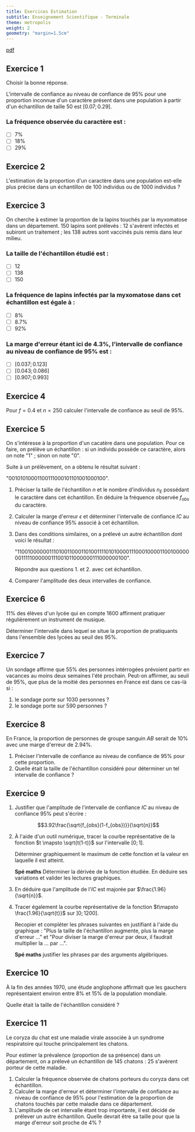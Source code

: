 ```yaml
---
title: Exercices Estimation
subtitle: Enseignement Scientifique - Terminale
theme: metropolis
weight: 2
geometry: "margin=1.5cm"
---
```


[pdf](./exercices_estimation.pdf)

## Exercice 1

Choisir la bonne réponse.

L'intervalle de confiance au niveau de confiance de 95% pour une proportion inconnue d'un caractère présent dans une population à partir d'un échantillon de taille 50 est $[0.07; 0.29]$.

### La fréquence observée du caractère est :

- [ ] 7%
- [ ] 18%
- [ ] 29%

## Exercice 2

L'estimation de la proportion d'un caractère dans une population est-elle plus précise dans un échantillon de 100 individus ou de 1000 individus ?

## Exercice 3

On cherche à estimer la proportion de la lapins touchés par la myxomatose dans un département. 150 lapins sont prélevés : 12 s'avèrent infectés et subiront un traitement ; les 138 autres sont vaccinés puis remis dans leur milieu.

### La taille de l'échantillon étudié est :

- [ ] 12
- [ ] 138
- [ ] 150

### La fréquence de lapins infectés par la myxomatose dans cet échantillon est égale à :

- [ ] 8%
- [ ] 8.7%
- [ ] 92%

### La marge d'erreur étant ici de 4.3%, l'intervalle de confiance au niveau de confiance de 95% est :

- [ ] $[0.037; 0.123]$
- [ ] $[0.043; 0.086]$
- [ ] $[0.907; 0.993]$

## Exercice 4

Pour $f=0.4$ et $n=250$ calculer l'intervalle de confiance au seuil de 95%.

## Exercice 5

On s'intéresse à la proportion d'un cacatère dans une population. Pour ce faire, on prélève un échantillon : si un individu possède ce caractère, alors on note "1" ; sinon on note "0".

Suite à un prélèvement, on a obtenu le résultat suivant :

"00101010001100111000101101001000100".

1. Préciser la taille de l'échantillon $n$ et le nombre d'individus $n_E$ possédant le caractère dans cet échantillon. En déduire la fréquence observée $f_{obs}$ du caractère.

2. Calculer la marge d'erreur $\epsilon$ et déterminer l'intervalle de confiance $IC$ au niveau de confiance 95% associé à cet échantillon.

3. Dans des conditions similaires, on a prélevé un autre échantillon dont voici le résultat :

   "110010000001110100110001101001111010100001110001000011001000000011111000000111001011000000111000000100".

   Répondre aux questions 1. et 2. avec cet échantillon.

4. Comparer l'amplitude des deux intervalles de confiance.

## Exercice 6

11% des élèves d'un lycée qui en compte 1600 affirment pratiquer régulièrement un instrument de musique.

Déterminer l'intervalle dans lequel se situe la proportion de pratiquants dans l'ensemble des lycées au seuil des 95%.

## Exercice 7

Un sondage affirme que 55% des personnes intérrogées prévoient partir en vacances au moins deux semaines l'été prochain. Peut-on affirmer, au seuil de 95%, que plus de la moitié des personnes en France est dans ce cas-là si :

1. le sondage porte sur 1030 personnes ?
2. le sondage porte sur 590 personnes ?

## Exercice 8

En France, la proportion de personnes de groupe sanguin $AB$ serait de 10% avec une marge d'erreur de 2.94%.

1. Préciser l'intervalle de confiance au niveau de confiance de 95% pour cette proportion.
2. Quelle était la taille de l'échantillon considéré pour déterminer un tel intervalle de confiance ?

## Exercice 9

1. Justifier que l'amplitude de l'intervalle de confiance $IC$ au niveau de confiance 95% peut s'écrire :

$$3.92\frac{\sqrt{f_{obs}(1-f_{obs})}}{\sqrt{n}}$$

2. À l'aide d'un outil numérique, tracer la courbe représentative de la fonction $t \mapsto \sqrt{t(1-t)}$ sur l'intervalle $[0;1]$.

   Déterminer graphiquement le maximum de cette fonction et la valeur en laquelle il est atteint.

   **Spé maths** Déterminer la dérivée de la fonction étudiée. En déduire ses variations et valider les lectures graphiques.

3. En déduire que l'amplitude de l'$IC$ est majorée par $\frac{1.96}{\sqrt{n}}$.

4. Tracer également la courbe représentative de la fonction $t\mapsto \frac{1.96}{\sqrt{t}}$ sur $]0;1200]$.

   Recopier et compléter les phrases suivantes en justifiant à l'aide du graphique : "Plus la taille de l'échantillon augmente, plus la marge d'erreur ..." et "Pour diviser la marge d'erreur par deux, il faudrait multiplier la ... par ...".

   **Spé maths** justifier les phrases par des arguments algébriques.

## Exercice 10

À la fin des années 1970, une étude anglophone affirmait que les gauchers représentaient environ entre 8% et 15% de la population mondiale.

Quelle était la taille de l'échantillon considéré ?

## Exercice 11

Le coryza du chat est une maladie virale associée à un syndrome respiratoire qui touche principalement les chatons.

Pour estimer la prévalence (proportion de sa présence) dans un département, on a prélevé un échantillon de 145 chatons : 25 s'avèrent porteur de cette maladie.

1. Calculer la fréquence observée de chatons porteurs du coryza dans cet échantillon.
2. Calculer la marge d'erreur et déterminer l'intervalle de confiance au niveau de confiance de 95% pour l'estimation de la proportion de chatons touchés par cette maladie dans ce département.
3. L'amplitude de cet intervalle étant trop importante, il est décidé de prélever un autre échantillon. Quelle devrait être sa taille pour que la marge d'erreur soit proche de 4% ?
